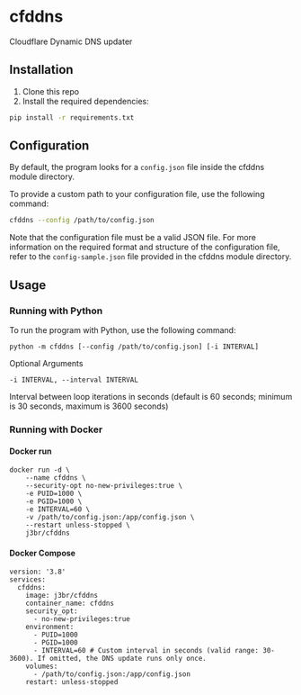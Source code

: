 # cfddns

Cloudflare Dynamic DNS updater

## Installation
1. Clone this repo
2. Install the required dependencies: 
```bash
pip install -r requirements.txt
```

## Configuration

By default, the program looks for a `config.json` file inside the cfddns module directory. 

To provide a custom path to your configuration file, use the following command:

```bash
cfddns --config /path/to/config.json
```

Note that the configuration file must be a valid JSON file.
For more information on the required format and structure of the configuration file, refer to the `config-sample.json` file provided in the cfddns module directory.


## Usage

### Running with Python
To run the program with Python, use the following command:
```
python -m cfddns [--config /path/to/config.json] [-i INTERVAL]
```
Optional Arguments

`-i INTERVAL, --interval INTERVAL`

Interval between loop iterations in seconds (default is 60 seconds; minimum is 30 seconds, maximum is 3600 seconds)


### Running with Docker

#### Docker run
```
docker run -d \
    --name cfddns \
    --security-opt no-new-privileges:true \
    -e PUID=1000 \
    -e PGID=1000 \
    -e INTERVAL=60 \
    -v /path/to/config.json:/app/config.json \
    --restart unless-stopped \
    j3br/cfddns
```

#### Docker Compose
```
version: '3.8'
services:
  cfddns:
    image: j3br/cfddns
    container_name: cfddns
    security_opt:
      - no-new-privileges:true
    environment:
      - PUID=1000
      - PGID=1000
      - INTERVAL=60 # Custom interval in seconds (valid range: 30-3600). If omitted, the DNS update runs only once.
    volumes:
      - /path/to/config.json:/app/config.json
    restart: unless-stopped
```
